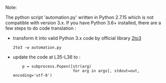 Note:

The python script 'automation.py' written in Python 2.7.15 which is not
compatible with version 3.x. If you have Python 3.6+ installed, there 
are a few steps to do code translation :


* transform it into valid Python 3.x code by official library [2to3](https://docs.python.org/2/library/2to3.html)

    ```
    2to3 -w automation.py
    ```

* update the code at L35-L36 to :
    ```
        p = subprocess.Popen([str(arg)
                              for arg in args], stdout=out, encoding='utf-8')
    ```